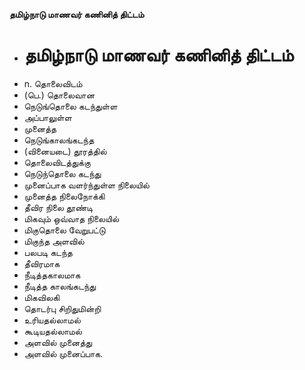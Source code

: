 **தமிழ்நாடு மாணவர் கணினித் திட்டம்**
- # தமிழ்நாடு மாணவர் கணினித் திட்டம்
- n. தொலைவிடம்
- (பெ.) தொலைவான
- நெடுங்தொலை கடந்துள்ள
- அப்பாலுள்ள
- முனைத்த
- நெடுங்காலங்கடந்த
- (வினையடை) தூரத்தில்
- தொலைவிடத்துக்கு
- நெடுந்தொலை கடந்து
- முனைப்பாக வளர்ந்துள்ள நிலையில்
- முனைத்த நிலைநோக்கி
- தீவிர நிலை தூண்டி
- மிகவும் ஒவ்வாத நிலையில்
- மிகுதொலை வேறுபட்டு
- மிகுந்த அளவில்
- பலபடி கடந்த
- தீவிரமாக
- நீடித்தகாலமாக
- நீடித்த காலங்கடந்து
- மிகவிலகி
- தொடர்பு சிறிதுமின்றி
- உரியதல்லாமல்
- கூடியதல்லாமல்
- அளவில் முனைத்து
- அளவில் முனைப்பாக.

